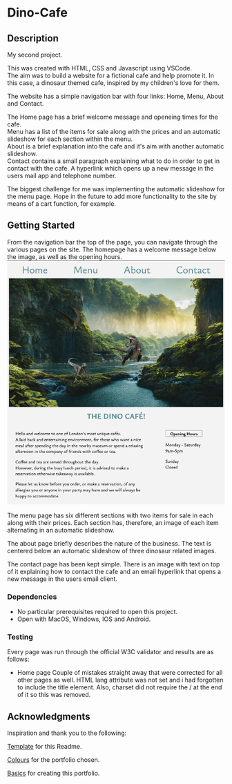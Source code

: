 # Dino-Cafe

## Description

My second project.

This was created with HTML, CSS and Javascript using VSCode.  
The aim was to build a website for a fictional cafe and help promote it. In this case, a dinosaur themed cafe, inspired by my children's love for them.  

The website has a simple navigation bar with four links: Home, Menu, About and Contact.

The Home page has a brief welcome message and openeing times for the cafe.  
Menu has a list of the items for sale along with the prices and an automatic slideshow for each section within the menu.  
About is a brief explanation into the cafe and it's aim with another automatic slideshow.  
Contact contains a small paragraph explaining what to do in order to get in contact
with the cafe. A hyperlink which opens up a new message in the users mail app and telephone number.

The biggest challenge for me was implementing the automatic slideshow for the menu page. Hope in the future to add more functionality to the site by means of a cart function, for example.



## Getting Started

From the navigation bar the top of the page, you can navigate through the various pages on the site. The homepage has a welcome message below the image, as well as the opening hours.
![Alt text](images/screenshot.png)  

The menu page has six different sections with two items for sale in each along with their prices. Each section has, therefore, an image of each item alternating in an automatic slideshow.
   

The about page briefly describes the nature of the business. The text is centered below an automatic slideshow of three dinosaur related images.

The contact page has been kept simple. There is an image with text on top of it explaining how to contact the cafe and an email hyperlink that opens a new message in the users email client.

### Dependencies

* No particular prerequisites required to open this project.
* Open with MacOS, Windows, IOS and Android.

### Testing

Every page was run through the official W3C validator and results are as follows:

* Home page
Couple of mistakes straight away that were corrected for all other pages as well.
HTML lang attribute was not set and i had forgotten to include the title element.
Also, charset did not require the / at the end of it so this was removed.



## Acknowledgments

Inspiration and thank you to the following:

[Template](https://gist.github.com/DomPizzie/7a5ff55ffa9081f2de27c315f5018afc) for this Readme.

[Colours](https://htmlcolorcodes.com/) for the portfolio chosen.

[Basics](https://www.learningpeople.com/uk/) for creating this portfolio.